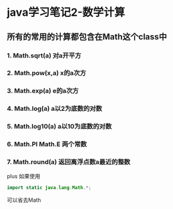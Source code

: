 # java学习笔记2-数学计算
## 所有的常用的计算都包含在Math这个class中

### 1. Math.sqrt(a)       对a开平方  
### 2. Math.pow(x,a)      x的a次方  
### 3. Math.exp(a)        e的a次方
### 4. Math.log(a)        a以2为底数的对数
### 5. Math.log10(a)      a以10为底数的对数  
### 6. Math.PI  Math.E    两个常数
### 7. Math.round(a)      返回离浮点数a最近的整数

plus 如果使用
```java
import static java.lang.Math.*; 
```
可以省去Math

